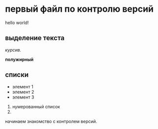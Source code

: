 # первый файл по контролю версий
hello world!

## выделение текста
*курсив.*

**полужирный**

## списки
* элемент 1
* элемент 2
* элемент 3

1. нумерованный список
2.

начинаем знакомство с контролем версий.